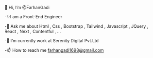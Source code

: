  👋 Hi, I’m @FarhanGadi

 -✨I am a Front-End Engineer

 -💬 Ask me about Html , Css , Bootstrap , Tailwind , Javascript , JQuery , React , Next , Contentful , ...

 -🌱 I’m currently work at Serenity Digital Pvt.Ltd 

 -📫 How to reach me farhangadi1698@gmail.com

